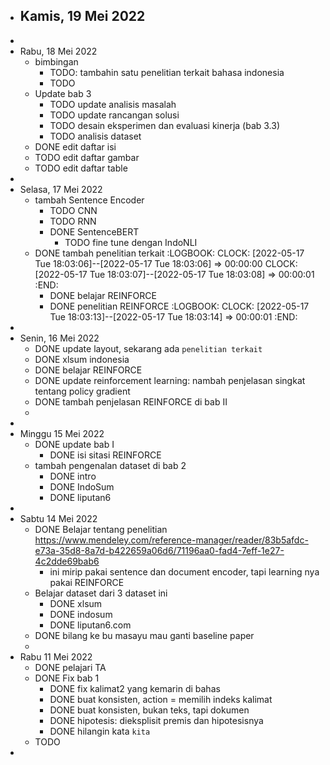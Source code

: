 - Kamis, 19 Mei 2022
	-
-
- Rabu, 18 Mei 2022
	- bimbingan
		- TODO: tambahin satu penelitian terkait bahasa indonesia
		- TODO
	- Update bab 3
		- TODO update analisis masalah
		- TODO update rancangan solusi
		- TODO desain eksperimen dan evaluasi kinerja (bab 3.3)
		- TODO analisis dataset
	- DONE edit daftar isi
	- TODO edit daftar gambar
	- TODO edit daftar table
-
- Selasa, 17 Mei 2022
	- tambah Sentence Encoder
		- TODO CNN
		- TODO RNN
		- DONE SentenceBERT
			- TODO fine tune dengan IndoNLI
	- DONE tambah penelitian terkait
	  :LOGBOOK:
	  CLOCK: [2022-05-17 Tue 18:03:06]--[2022-05-17 Tue 18:03:06] =>  00:00:00
	  CLOCK: [2022-05-17 Tue 18:03:07]--[2022-05-17 Tue 18:03:08] =>  00:00:01
	  :END:
		- DONE belajar REINFORCE
		- DONE penelitian REINFORCE
		  :LOGBOOK:
		  CLOCK: [2022-05-17 Tue 18:03:13]--[2022-05-17 Tue 18:03:14] =>  00:00:01
		  :END:
-
- Senin, 16 Mei 2022
	- DONE update layout, sekarang ada `penelitian terkait`
	- DONE xlsum indonesia
	- DONE belajar REINFORCE
	- DONE update reinforcement learning: nambah penjelasan singkat tentang policy gradient
	- DONE tambah penjelasan REINFORCE di bab II
	-
-
- Minggu 15 Mei 2022
	- DONE update bab I
		- DONE isi sitasi REINFORCE
	- tambah pengenalan dataset di bab 2
		- DONE intro
		- DONE IndoSum
		- DONE liputan6
-
- Sabtu 14 Mei 2022
	- DONE Belajar tentang penelitian https://www.mendeley.com/reference-manager/reader/83b5afdc-e73a-35d8-8a7d-b422659a06d6/71196aa0-fad4-7eff-1e27-4c2dde69bab6
		- ini mirip pakai sentence dan document encoder, tapi learning nya pakai REINFORCE
	- Belajar dataset dari 3 dataset ini
		- DONE xlsum
		- DONE indosum
		- DONE liputan6.com
	- DONE bilang ke bu masayu mau ganti baseline paper
	-
- Rabu 11 Mei 2022
	- DONE pelajari TA
	- DONE Fix bab 1
		- DONE fix kalimat2 yang kemarin di bahas
		- DONE buat konsisten, action = memilih indeks kalimat
		- DONE buat konsisten, bukan teks, tapi dokumen
		- DONE hipotesis: dieksplisit premis dan hipotesisnya
		- DONE hilangin kata `kita`
	- TODO
-